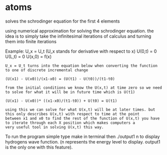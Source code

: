 # atoms
solves the schrodinger equation for the first 4 elements

using numerical approximation for solving the schrodinger equation. the idea is to simply take the infinitesimal iterations
of calculus and turning them into finite iterations

Example:
    U_x = U_t     (U_x stands for derivative with respect to x)
    U(0,t) = 0
    U(L,t) = 0
    U(x,0) = f(x)
    
    U_x = U_t turns into the equation below when converting the function to one of discrete incremental change
    
    (U(x1) - U(x0))/(x1-x0) = (U(t1) - U(t0))/(t1-t0)
    
    from the initial conditions we know the U(x,t) at time zero so we need to solve for what it will be in future time which is U(t1)
    
    (U(x1) - U(x0))* ((x1-x0)/(t1-t0)) + U(t0) = U(t1)
    
    using this we can solve for what U(x,t) will be at later times. but this only describes U(x,t) with respect to time at the point
    between x1 and x0 to find the rest of the function of U(x,t) you have to iterate through each X position which makes computers a 
    very useful tool in solving U(x,t) this way.
    
 
 To run the program simple type make in terminal then ./output1 n to display hydrogens wave function. 
 (n represents the energy level to display. output1 is the only one with this feature).
 
 
    
    
